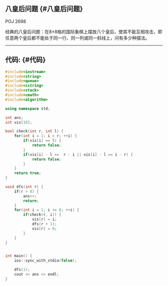 ## 八皇后问题 {#八皇后问题}

POJ 2698

经典的八皇后问题：在8×8格的国际象棋上摆放八个皇后，使其不能互相攻击，即任意两个皇后都不能处于同一行、同一列或同一斜线上，问有多少种摆法。

---

## 代码: {#代码}

```cpp
#include<iostream>
#include<string>
#include<queue>
#include<cstring>
#include<stack>
#include<cmath>
#include<algorithm>

using namespace std;

int ans;
int vis[10];

bool check(int r, int l) {
    for(int i = 1; i < r; ++i) {
        if(vis[i] == l) {
            return false;
        }
        if(vis[i] - l ==  r - i || vis[i] - l == i - r) {
            return false;
        }
    }
    return true;
}

void dfs(int r) {
    if(r > 8) {
        ans++;
        return;
    }
    for(int i = 1; i <= 8; ++i) {
        if(check(r, i)) {
            vis[r] = i;
            dfs(r + 1);
            vis[r] = 0;
        }
    }    
}


int main() {
    ios::sync_with_stdio(false);

    dfs(1);
    cout << ans << endl;    
}
```



